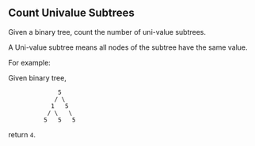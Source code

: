 ## Count Univalue Subtrees

Given a binary tree, count the number of uni-value subtrees.

A Uni-value subtree means all nodes of the subtree have the same value.

For example:

Given binary tree,

```
              5
             / \
            1   5
           / \   \
          5   5   5
```

return `4`.